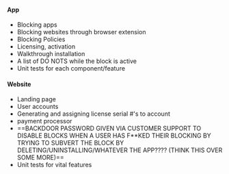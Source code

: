 
#### App
- Blocking apps
- Blocking websites through browser extension
- Blocking Policies
- Licensing, activation
- Walkthrough installation
- A list of DO NOTS while the block is active
- Unit tests for each component/feature

#### Website
- Landing page
- User accounts
- Generating and assigning license serial #'s to account
- payment processor
- ==BACKDOOR PASSWORD GIVEN VIA CUSTOMER SUPPORT TO DISABLE BLOCKS WHEN A USER HAS F\*\*KED THEIR BLOCKING BY TRYING TO SUBVERT THE BLOCK BY DELETING/UNINSTALLING/WHATEVER THE APP???? (THINK THIS OVER SOME MORE)==
- Unit tests for vital features
